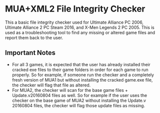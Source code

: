 # MUA+XML2 File Integrity Checker
This a basic file integrity checker used for Ultimate Alliance PC 2006, Ultimate Alliance 2 PC Steam 2016, and X-Men Legends 2 PC 2005. This is used as a troubleshooting tool to find any missing or altered game files and report them back to the user.

## Important Notes
- For all 3 games, it is expected that the user has already installed their cracked exe files to their game folders in order for each game to run properly. So for example, if someone run the checker and a completely fresh version of MUA1 but without installing the cracked game.exe file, the checker will flag that file as altered.
- For MUA2, the checker will scan for the base game files + Update.v20160804 files as well. So for example if the user uses the checker on the base game of MUA2 without installing the Update.v 20160804 files, the checker will flag those update files as missing.
